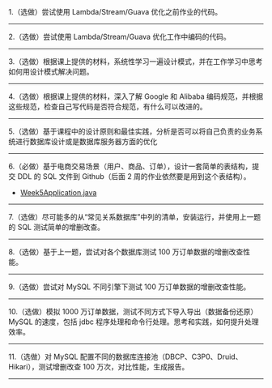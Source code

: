 1.（选做）尝试使用 Lambda/Stream/Guava 优化之前作业的代码。

---

2.（选做）尝试使用 Lambda/Stream/Guava 优化工作中编码的代码。

---


3.（选做）根据课上提供的材料，系统性学习一遍设计模式，并在工作学习中思考如何用设计模式解决问题。

---


4.（选做）根据课上提供的材料，深入了解 Google 和 Alibaba 编码规范，并根据这些规范，检查自己写代码是否符合规范，有什么可以改进的。

---


5.（选做）基于课程中的设计原则和最佳实践，分析是否可以将自己负责的业务系统进行数据库设计或是数据库服务器方面的优化

---


6.（必做）基于电商交易场景（用户、商品、订单），设计一套简单的表结构，提交 DDL 的 SQL 文件到 Github（后面 2 周的作业依然要是用到这个表结构）。
* [Week5Application.java](https://github.com/muyi42129/Geek-CourseCodes/blob/main/Week6/ddl.sql)

---


7.（选做）尽可能多的从“常见关系数据库”中列的清单，安装运行，并使用上一题的 SQL 测试简单的增删改查。

---


8.（选做）基于上一题，尝试对各个数据库测试 100 万订单数据的增删改查性能。

---


9.（选做）尝试对 MySQL 不同引擎下测试 100 万订单数据的增删改查性能。

---


10.（选做）模拟 1000 万订单数据，测试不同方式下导入导出（数据备份还原）MySQL 的速度，包括 jdbc 程序处理和命令行处理。思考和实践，如何提升处理效率。

---


11.（选做）对 MySQL 配置不同的数据库连接池（DBCP、C3P0、Druid、Hikari），测试增删改查 100 万次，对比性能，生成报告。

---

